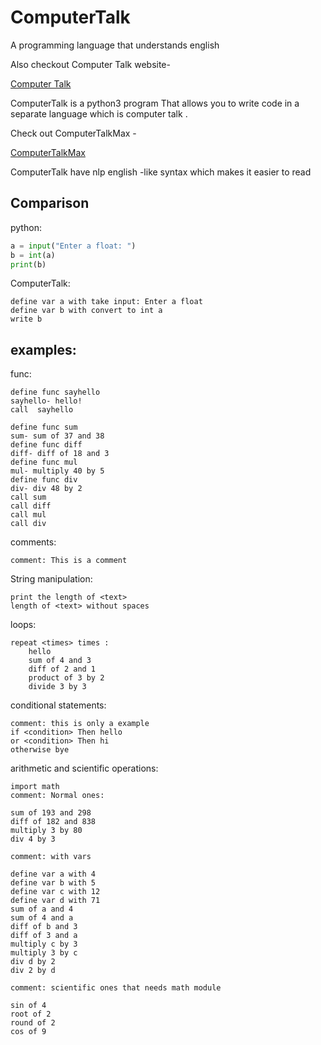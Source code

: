 


# ComputerTalk
A programming language that understands english

Also checkout Computer Talk website-

[Computer Talk](https://computertalk.code.blog)

ComputerTalk is a python3 program That allows you to write code in a separate language which is computer talk .

Check out ComputerTalkMax -

[ComputerTalkMax](https://www.github.com/JavaCoder9721/ComputerTalkMax)

ComputerTalk have nlp english -like syntax which makes it easier to read

## Comparison 

python:
```python
a = input("Enter a float: ")
b = int(a)
print(b)
```

ComputerTalk:
```Abap
define var a with take input: Enter a float
define var b with convert to int a
write b
```


## examples:
func:
```abap
define func sayhello
sayhello- hello!
call  sayhello
```
```abap
define func sum
sum- sum of 37 and 38
define func diff
diff- diff of 18 and 3
define func mul
mul- multiply 40 by 5
define func div
div- div 48 by 2
call sum
call diff
call mul
call div
```

comments:
    
```abap
comment: This is a comment
```

String manipulation:
    
```abap
print the length of <text>
length of <text> without spaces
```

loops:
    
```abap
repeat <times> times :
    hello
    sum of 4 and 3
    diff of 2 and 1
    product of 3 by 2
    divide 3 by 3
```

conditional statements:
    
```abap
comment: this is only a example
if <condition> Then hello
or <condition> Then hi
otherwise bye
```

arithmetic and scientific operations:
```abap
import math
comment: Normal ones:

sum of 193 and 298
diff of 182 and 838
multiply 3 by 80
div 4 by 3

comment: with vars

define var a with 4
define var b with 5
define var c with 12
define var d with 71
sum of a and 4
sum of 4 and a
diff of b and 3
diff of 3 and a
multiply c by 3
multiply 3 by c
div d by 2
div 2 by d

comment: scientific ones that needs math module

sin of 4
root of 2
round of 2
cos of 9

```
